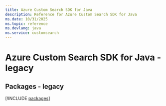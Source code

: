 ```yaml
---
title: Azure Custom Search SDK for Java
description: Reference for Azure Custom Search SDK for Java
ms.date: 10/31/2025
ms.topic: reference
ms.devlang: java
ms.service: customsearch
---
```

# Azure Custom Search SDK for Java - legacy
## Packages - legacy
[!INCLUDE [packages](custom-search-index.md)]
